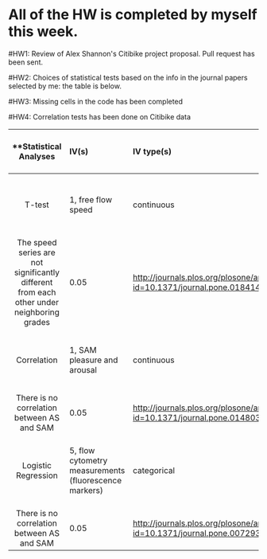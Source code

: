 
# All of the HW is completed by myself this week. 

#HW1: Review of Alex Shannon's Citibike project proposal. Pull request has been sent.

#HW2: Choices of statistical tests based on the info in the journal papers selected by me: the table is below.

#HW3: Missing cells in the code has been completed

#HW4: Correlation tests has been done on Citibike data



| **Statistical Analyses	|  IV(s)  |  IV type(s) |  DV(s)  |  DV type(s)  |  Control Var | Control Var type  | Question to be answered | _H0_ | alpha | link to paper **| 
|:----------:|:----------|:------------|:-------------|:-------------|:------------|:------------- |:------------------|:----:|:-------:|:-------|
T-test	| 1, free flow speed | continuous | 1, grade of the way| continuous | 3, weather, time, holiday interference | categorical (within context) | Statistically significant difference between neighboring grades?|
The speed series are not significantly different from each other under neighboring grades| 0.05 | http://journals.plos.org/plosone/article?id=10.1371/journal.pone.0184142 | 
Correlation	| 1, SAM pleasure and arousal | continuous | 1, AS pleasure and arousal | continuous |N/A | N/A | Is there a strong correlation between AS and SAM ?|
There is no correlation between AS and SAM | 0.05 | http://journals.plos.org/plosone/article?id=10.1371/journal.pone.0148037|
Logistic Regression	| 5, flow cytometry measurements (fluorescence markers) | categorical | 1, confidence score of the paint being AML-positive | continuous |N/A | N/A | Is there a strong correlation between AS and SAM ?
|There is no correlation between AS and SAM | 0.05 | http://journals.plos.org/plosone/article?id=10.1371/journal.pone.0072932 




